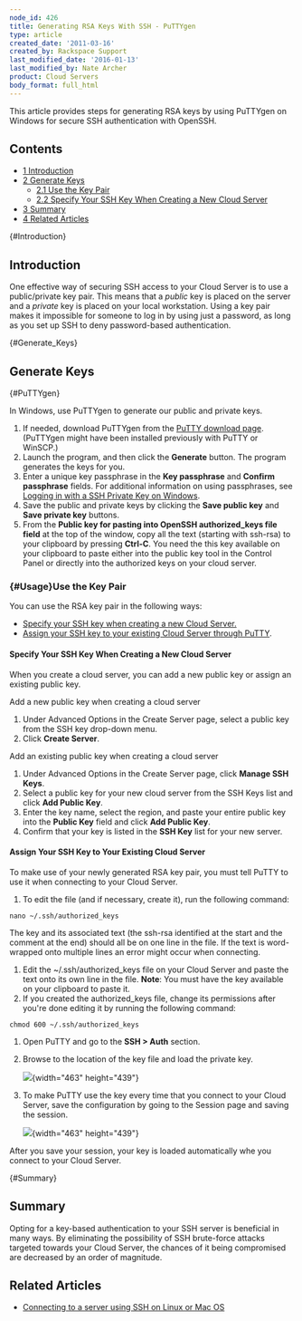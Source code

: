 ```yaml
---
node_id: 426
title: Generating RSA Keys With SSH - PuTTYgen
type: article
created_date: '2011-03-16'
created_by: Rackspace Support
last_modified_date: '2016-01-13'
last_modified_by: Nate Archer
product: Cloud Servers
body_format: full_html
---
```


This article provides steps for generating RSA keys by using PuTTYgen on
Windows for secure SSH authentication with OpenSSH.

Contents
--------

-   [1 Introduction](#Introduction)
-   [2 Generate Keys](#Generate_Keys)
    -   [2.1 Use the Key Pair](#Usethekeypair)
    -   [2.2 Specify Your SSH Key When Creating a New Cloud
        Server](#SpecifySSHonNew)
-   [3 Summary](#Summary)
-   [4 Related Articles](#RelatedArticles)

[](){#Introduction}

Introduction
------------

One effective way of securing SSH access to your Cloud Server is to use
a public/private key pair. This means that a *public* key is placed on
the server and a *private* key is placed on your local workstation.
Using a key pair makes it impossible for someone to log in by using just
a password, as long as you set up SSH to deny password-based
authentication.

[](){#Generate_Keys}

Generate Keys
-------------

[](){#PuTTYgen}

In Windows, use PuTTYgen to generate our public and private keys.

1.  If needed, download PuTTYgen from the [PuTTY download
    page](http://www.chiark.greenend.org.uk/~sgtatham/putty/download.html).(PuTTYgen
    might have been installed previously with PuTTY or WinSCP.)
2.  Launch the program, and then click the **Generate** button.
    The program generates the keys for you.
3.  Enter a unique key passphrase in the **Key passphrase** and
    **Confirm passphrase** fields.
    For additional information on using passphrases, see [Logging in
    with a SSH Private Key on
    Windows](/howto/logging-in-with-an-ssh-private-key-on-windows).
4.  Save the public and private keys by clicking the **Save public key**
    and **Save private key** buttons.
5.  From the **Public key for pasting into OpenSSH authorized\_keys file
    field** at the top of the window, copy all the text (starting
    with ssh-rsa) to your clipboard by pressing **Ctrl-C**.
    You need the this key available on your clipboard to paste either
    into the public key tool in the Control Panel or directly into the
    authorized keys on your cloud server.

### [](){#Usage}Use the Key Pair

 <span>You can use the RSA key pair in the following ways: </span>

-   <span>[Specify your SSH key when creating a new
    Cloud Server.](#SpecifySSHonNew)</span>
-   <span>[Assign your SSH key to your existing Cloud Server through
    PuTTY](#Assigntoexisting).</span>

#### []()Specify Your SSH Key When Creating a New Cloud Server

When you create a cloud server, you can add a new public key or assign
an existing public key.

Add a new public key when creating a cloud server

1.  Under Advanced Options in the Create Server page, select a public
    key from the SSH key drop-down menu.
2.  Click **Create Server**.

Add an existing public key when creating a cloud server

1.  Under Advanced Options in the Create Server page, click **Manage SSH
    Keys**.
2.  Select a public key for your new cloud server from the SSH Keys list
    and click **Add Public Key**.
3.  Enter the key name, select the region, and paste your entire public
    key into the **Public Key** field and click **Add Public Key**.
4.  Confirm that your key is listed in the **SSH Key** list for your
    new server.

#### []()Assign Your SSH Key to Your Existing Cloud Server

To make use of your newly generated RSA key pair, you must tell PuTTY to
use it when connecting to your Cloud Server.

1.  To edit the file (and if necessary, create it), run the following
    command:

<!-- -->

    nano ~/.ssh/authorized_keys

The key and its associated text (the ssh-rsa identified at the start and
the comment at the end) should all be on one line in the file.  If the
text is word-wrapped onto multiple lines an error might occur when
connecting.

1.  Edit the \~/.ssh/authorized\_keys file on your Cloud Server and
    paste the text onto its own line in the file.
    **Note**: You must have the key available on your clipboard to
    paste it.
2.  If you created the authorized\_keys file, change its permissions
    after you're done editing it by running the following command:

<!-- -->

    chmod 600 ~/.ssh/authorized_keys

1.  Open PuTTY and go to the **SSH &gt; Auth** section.
2.  Browse to the location of the key file and load the private key.

    ![](https://8026b2e3760e2433679c-fffceaebb8c6ee053c935e8915a3fbe7.ssl.cf2.rackcdn.com/field/image/PuTTY_Configuration3.png){width="463"
    height="439"}

3.  To make PuTTY use the key every time that you connect to your Cloud
    Server, save the configuration by going to the Session page and
    saving the session.

    ![](https://8026b2e3760e2433679c-fffceaebb8c6ee053c935e8915a3fbe7.ssl.cf2.rackcdn.com/field/image/PuTTY_Configuration4.png){width="463"
    height="439"}

After you save your session, your key is loaded automatically whe you
connect to your Cloud Server.

[](){#Summary}

Summary
-------

Opting for a key-based authentication to your SSH server is beneficial
in many ways. By eliminating the possibility of SSH brute-force attacks
targeted towards your Cloud Server, the chances of it being compromised
are decreased by an order of magnitude.

[]()Related Articles
--------------------

-   [Connecting to a server using SSH on Linux or Mac
    OS](/howto/connecting-to-a-server-using-ssh-on-linux-or-mac-os)


